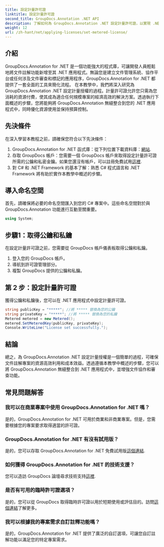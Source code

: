 ```yaml
---
title: 設定計量許可證
linktitle: 設定計量許可證
second_title: GroupDocs.Annotation .NET API
description: 了解如何為 GroupDocs.Annotation .NET 設定計量許可證，以實現 .NET 應用程式中的資源使用和文件註解功能。
weight: 12
url: /zh-hant/net/applying-licenses/set-metered-license/
---
```

## 介紹
GroupDocs.Annotation for .NET 是一個功能強大的程式庫，可讓開發人員輕鬆地將文件註解功能新增至其 .NET 應用程式。無論您是建立文件管理系統、協作平台或任何涉及文件審查和標記的應用程序，GroupDocs.Annotation for .NET 都提供了一套全面的工具來簡化流程。
在本教學中，我們將深入研究為 GroupDocs.Annotation .NET 設定計量授權的過程。計量許可證允許您只需為您消耗的資源付費，使其成為適合任何規模專案的經濟高效的解決方案。透過執行下面概述的步驟，您將能夠將 GroupDocs.Annotation 無縫整合到您的 .NET 應用程式中，同時優化資源使用並保持預算控制。
## 先決條件
在深入學習本教程之前，請確保您符合以下先決條件：
1.  GroupDocs.Annotation for .NET 函式庫：從下列位置下載資料庫：[網站](https://releases.groupdocs.com/annotation/net/).
2. 存取 GroupDocs 帳戶：您需要一個 GroupDocs 帳戶來取得設定計量許可證所需的公鑰和私密金鑰。如果您還沒有帳戶，可以註冊免費試用[這裡](https://releases.groupdocs.com/).
3. 對 C# 和 .NET Framework 的基本了解：熟悉 C# 程式語言和 .NET Framework 將有助於實作本教學中概述的步驟。

## 導入命名空間
首先，請確保將必要的命名空間匯入到您的 C# 專案中。這些命名空間對於與 GroupDocs.Annotation 功能進行互動至關重要。
```csharp
using System;
```
## 步驟1：取得公鑰和私鑰
在設定計量許可證之前，您需要從 GroupDocs 帳戶儀表板取得公鑰和私鑰。
1. 登入您的 GroupDocs 帳戶。
2. 導航到許可證管理部分。
3. 複製 GroupDocs 提供的公鑰和私鑰。
## 第 2 步：設定計量許可證
獲得公鑰和私鑰後，您可以在 .NET 應用程式中設定計量許可證。
```csharp
string publicKey = "*****"; //將 ***** 替換為您的公鑰
string privateKey = "*****"; //將 ***** 替換為您的私鑰
Metered metered = new Metered();
metered.SetMeteredKey(publicKey, privateKey);
Console.WriteLine("License set successfully.");
```

## 結論
總之，為 GroupDocs.Annotation .NET 設定計量授權是一個簡單的過程，可確保文件註解專案的資源高效利用和成本效益。透過遵循本教學中概述的步驟，您可以將 GroupDocs.Annotation 無縫整合到 .NET 應用程式中，並增強文件協作和審查功能。
## 常見問題解答
### 我可以在商業專案中使用 GroupDocs.Annotation for .NET 嗎？
是的，GroupDocs.Annotation for .NET 可用於商業和非商業專案。但是，您需要根據您的專案要求取得適當的許可證。
### GroupDocs.Annotation for .NET 有沒有試用版？
是的，您可以存取 GroupDocs.Annotation for .NET 免費試用版[這個連結](https://releases.groupdocs.com/).
### 如何獲得 GroupDocs.Annotation for .NET 的技術支援？
您可以造訪 GroupDocs 論壇尋求技術支持[這裡](https://forum.groupdocs.com/c/annotation/10).
### 是否有可用的臨時許可證選項？
是的，您可以從 GroupDocs 取得臨時許可證以用於短期使用或評估目的。訪問[這個連結](https://purchase.groupdocs.com/temporary-license/)了解更多。
### 我可以根據我的專案需求自訂註釋功能嗎？
是的，GroupDocs.Annotation for .NET 提供了廣泛的自訂選項，可讓您自訂註解功能以滿足您的特定專案需求。